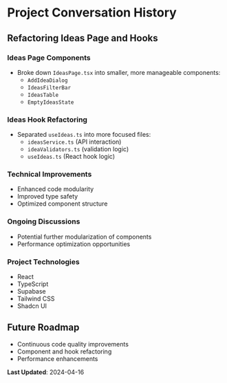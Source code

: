 
# Project Conversation History

## Refactoring Ideas Page and Hooks

### Ideas Page Components
- Broke down `IdeasPage.tsx` into smaller, more manageable components:
  - `AddIdeaDialog`
  - `IdeasFilterBar`
  - `IdeasTable`
  - `EmptyIdeasState`

### Ideas Hook Refactoring
- Separated `useIdeas.ts` into more focused files:
  - `ideasService.ts` (API interaction)
  - `ideaValidators.ts` (validation logic)
  - `useIdeas.ts` (React hook logic)

### Technical Improvements
- Enhanced code modularity
- Improved type safety
- Optimized component structure

### Ongoing Discussions
- Potential further modularization of components
- Performance optimization opportunities

### Project Technologies
- React
- TypeScript
- Supabase
- Tailwind CSS
- Shadcn UI

## Future Roadmap
- Continuous code quality improvements
- Component and hook refactoring
- Performance enhancements

**Last Updated**: 2024-04-16
